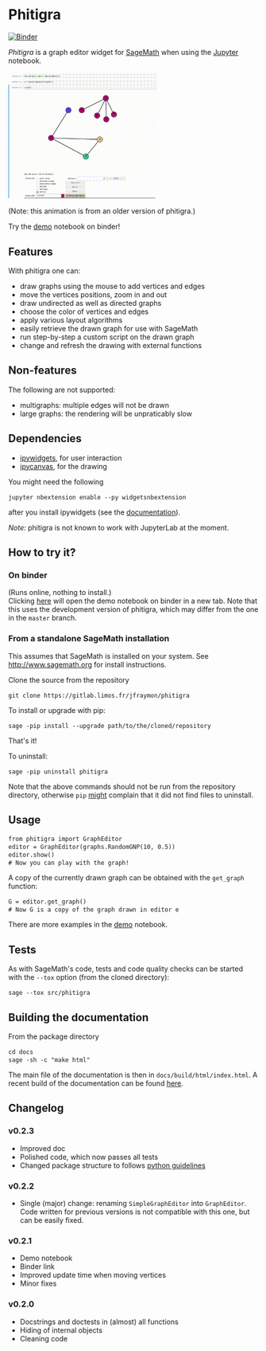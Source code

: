 # Phitigra

[![Binder](https://mybinder.org/badge_logo.svg)](https://mybinder.org/v2/git/https%3A%2F%2Fgitlab.limos.fr%2Fjfraymon%2Fphitigra/develop?filepath=demo.ipynb)

_Phitigra_ is a graph editor widget for [SageMath](www.sagemath.org)
when using the [Jupyter](www.jupyter.org) notebook.
<p><img width="300" src="docs/source/images/phtgr.gif"></p>
(Note: this animation is from an older version of phitigra.)



Try the [demo](https://mybinder.org/v2/git/https%3A%2F%2Fgitlab.limos.fr%2Fjfraymon%2Fphitigra/develop?filepath=demo.ipynb) notebook on binder!

## Features

With phitigra one can:

  * draw graphs using the mouse to add vertices and edges
  * move the vertices positions, zoom in and out
  * draw undirected as well as directed graphs
  * choose the color of vertices and edges
  * apply various layout algorithms
  * easily retrieve the drawn graph for use with SageMath
  * run step-by-step a custom script on the drawn graph
  * change and refresh the drawing with external functions

## Non-features

The following are not supported:

  * multigraphs: multiple edges will not be drawn
  * large graphs: the rendering will be unpraticably slow
  
## Dependencies

  * [ipywidgets](https://github.com/jupyter-widgets/ipywidgets), for user interaction
  * [ipycanvas](https://github.com/martinRenou/ipycanvas), for the drawing

You might need the following
```
jupyter nbextension enable --py widgetsnbextension
```
after you install ipywidgets (see the [documentation](https://ipywidgets.readthedocs.io/en/latest/user_install.html)).

_Note:_ phitigra is not known to work with JupyterLab at the moment.

## How to try it?

### On binder

(Runs online, nothing to install.)  
Clicking [here](https://mybinder.org/v2/git/https%3A%2F%2Fgitlab.limos.fr%2Fjfraymon%2Fphitigra/develop?filepath=demo.ipynb) will open the demo notebook on binder in a new tab. Note that this uses the development version of phitigra, which may differ from the one in the `master` branch. 

### From a standalone SageMath installation

This assumes that SageMath is installed on your system. See http://www.sagemath.org for install instructions.

Clone the source from the repository
```
git clone https://gitlab.limos.fr/jfraymon/phitigra
```

To install or upgrade with pip:
```
sage -pip install --upgrade path/to/the/cloned/repository
```

That's it!

To uninstall:
```
sage -pip uninstall phitigra
```

Note that the above commands should not be run from the repository directory, otherwise `pip` [might](https://github.com/pypa/pip/issues/6703) complain that it did not find files to uninstall.

## Usage

```
from phitigra import GraphEditor
editor = GraphEditor(graphs.RandomGNP(10, 0.5))
editor.show()
# Now you can play with the graph!
```

A copy of the currently drawn graph can be obtained with the `get_graph` function:
```
G = editor.get_graph()
# Now G is a copy of the graph drawn in editor e
```

There are more examples in the [demo](demo.ipynb) notebook.

## Tests

As with SageMath's code, tests and code quality checks can be started with the `--tox` option (from the cloned directory):
```
sage --tox src/phitigra
```

## Building the documentation

From the package directory
```
cd docs
sage -sh -c "make html"
```

The main file of the documentation is then in `docs/build/html/index.html`.
A recent build of the documentation can be found [here](https://perso.limos.fr/~jfraymon/phitigra_docs/html/).

## Changelog

### v0.2.3

  * Improved doc
  * Polished code, which now passes all tests 
  * Changed package structure to follows [python guidelines](https://packaging.python.org/tutorials/packaging-projects/)

### v0.2.2

  * Single (major) change: renaming ``SimpleGraphEditor`` into ``GraphEditor``. Code written for previous versions is not compatible with this one, but can be easily fixed.

### v0.2.1

  * Demo notebook
  * Binder link
  * Improved update time when moving vertices
  * Minor fixes

### v0.2.0

  * Docstrings and doctests in (almost) all functions
  * Hiding of internal objects
  * Cleaning code

